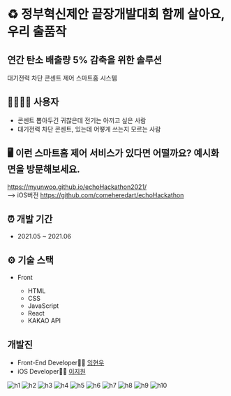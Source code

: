 # ♻️ 정부혁신제안 끝장개발대회 함께 살아요, 우리 출품작

## 연간 탄소 배출량 5% 감축을 위한 솔루션

대기전력 차단 콘센트 제어 스마트홈 시스템

## 👨‍👩‍👧‍👦 사용자

- 콘센트 뽑아두긴 귀찮은데 전기는 아끼고 싶은 사람
- 대기전력 차단 콘센트, 있는데 어떻게 쓰는지 모르는 사람


## 🖥 이런 스마트홈 제어 서비스가 있다면 어떨까요? 예시화면을 방문해보세요.
https://myunwoo.github.io/echoHackathon2021/  
--> iOS버전 https://github.com/comeheredart/echoHackathon

## ⏰ 개발 기간

- 2021.05 ~ 2021.06

## ⚙️ 기술 스택

- Front

  - HTML
  - CSS
  - JavaScript
  - React
  - KAKAO API
 

## 개발진

- Front-End Developer👩‍💻 [임현우](https://github.com/Myunwoo)
- iOS Developer👩‍💻 [이지원](https://github.com/comeheredart)

![h1](https://user-images.githubusercontent.com/63415602/132966705-64b25da6-e783-4385-a21f-6be5973606d8.png)
![h2](https://user-images.githubusercontent.com/63415602/132966782-b7c964cf-e960-44e0-b680-0c0ba75f7ca6.png)
![h3](https://user-images.githubusercontent.com/63415602/132966790-cedb0884-a45d-4e88-8fdc-ede43cb48b04.png)
![h4](https://user-images.githubusercontent.com/63415602/132966794-69f416d6-7ae0-46b0-b95d-f25f9af64bf0.png)
![h5](https://user-images.githubusercontent.com/63415602/132966795-cae532f2-2fd8-452b-abfc-45b6400a8c1c.png)
![h6](https://user-images.githubusercontent.com/63415602/132966798-8c441dad-9d35-47be-bd51-01f310d7cc85.png)
![h7](https://user-images.githubusercontent.com/63415602/132966800-7c1c63f7-126c-440b-a1f6-c003309e7ece.png)
![h8](https://user-images.githubusercontent.com/63415602/132966801-817e19ae-cdb6-4268-b255-180a1a747d15.png)
![h9](https://user-images.githubusercontent.com/63415602/132966804-a6974264-a038-437d-b12f-f8afadf2cdcf.png)
![h10](https://user-images.githubusercontent.com/63415602/132966805-5fe89506-8e02-446a-8730-31d1ffa3b408.png)


